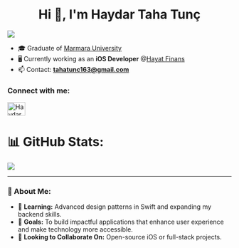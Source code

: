 <h1 align="center">Hi 👋, I'm Haydar Taha Tunç</h1>

[![](https://visitcount.itsvg.in/api?id=HaydarTaha&icon=0&color=0)](https://visitcount.itsvg.in)

- 🎓 Graduate of [Marmara University](https://www.marmara.edu.tr/)
- 🖥️ Currently working as an <strong>iOS Developer</strong> @[Hayat Finans](https://www.hayatfinans.com.tr)
- 📫 Contact: **tahatunc163@gmail.com**

<h3 align="left">Connect with me:</h3>
<p align="left">
<a href="https://www.linkedin.com/in/haydartahatunc/" target="blank">
<img align="center" src="https://raw.githubusercontent.com/rahuldkjain/github-profile-readme-generator/master/src/images/icons/Social/linked-in-alt.svg" alt="Haydar Taha Tunç LinkedIn" height="30" width="40" />
</a>
</p>

# 📊 GitHub Stats:
![](https://github-readme-stats.vercel.app/api?username=HaydarTaha&theme=dark&hide_border=false&include_all_commits=true&count_private=true&layout=compact)

---

### 🌟 About Me:
- 🌱 **Learning:** Advanced design patterns in Swift and expanding my backend skills.
- 🎯 **Goals:** To build impactful applications that enhance user experience and make technology more accessible.
- 🤝 **Looking to Collaborate On:** Open-source iOS or full-stack projects.
